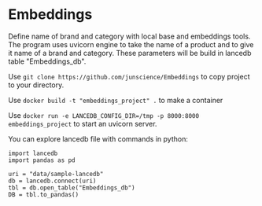 # Embeddings
Define name of brand and category with local base and embeddings tools. The program uses uvicorn engine to take the name of a product and to give it name of a brand and category. These parameters will be build in lancedb table "Embeddings_db". 

Use `git clone https://github.com/junscience/Embeddings` to copy project to your directory. 


Use `docker build -t "embeddings_project" .` to make a container

Use `docker run -e LANCEDB_CONFIG_DIR=/tmp -p 8000:8000 embeddings_project` to start an uvicorn server. 

You can explore lancedb file with commands in python:

```
import lancedb
import pandas as pd

uri = "data/sample-lancedb"
db = lancedb.connect(uri)
tbl = db.open_table("Embeddings_db")
DB = tbl.to_pandas()
```
